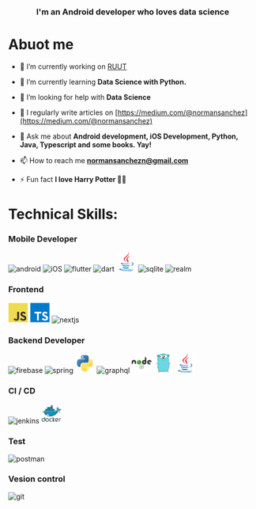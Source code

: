 <h3 align="center">I'm an Android developer who loves data science</h3>

# Abuot me

- 🔭 I’m currently working on [RUUT](https://ruut.mx/)

- 🌱 I’m currently learning **Data Science with Python.**

- 🤝 I’m looking for help with **Data Science**

- 📝 I regularly write articles on [https://medium.com/@normansanchez](https://medium.com/@normansanchez)

- 💬 Ask me about **Android development, iOS Development, Python, Java, Typescript and some books. Yay!**

- 📫 How to reach me **normansanchezn@gmail.com**

- ⚡ Fun fact **I love Harry Potter 🧙‍♂️**

# Technical Skills:
### Mobile Developer
<p align="left">
  <img src="https://upload.wikimedia.org/wikipedia/commons/f/fc/Android_logo_%282015-2019%29.svg" alt="android" width="40" height="40" />
  <img src="https://upload.wikimedia.org/wikipedia/commons/1/1b/Apple_logo_grey.svg" alt="iOS" width="35" height="40" />
  <img src="https://www.vectorlogo.zone/logos/kotlinlang/kotlinlang-icon.svg" alt="kotlin" width="40" height="40" />
  <img src="https://www.vectorlogo.zone/logos/flutterio/flutterio-icon.svg" alt="flutter" width="40" height="40" />
  <img src="https://www.vectorlogo.zone/logos/dartlang/dartlang-icon.svg" alt="dart" width="40" height="40" />
  <img src="https://raw.githubusercontent.com/devicons/devicon/master/icons/java/java-original.svg" alt="java" width="40" height="40" />
  <img src="https://www.vectorlogo.zone/logos/sqlite/sqlite-icon.svg" alt="sqlite" width="40" height="40" />
  <img src="https://raw.githubusercontent.com/bestofjs/bestofjs-webui/8665e8c267a0215f3159df28b33c365198101df5/public/logos/realm.svg" alt="realm" width="40" height="40" />
</p>

### Frontend
<p align="left">
  <img src="https://raw.githubusercontent.com/devicons/devicon/master/icons/javascript/javascript-original.svg"alt="javascript" width="40" height="40" />
  <img src="https://raw.githubusercontent.com/devicons/devicon/master/icons/typescript/typescript-original.svg" alt="typescript" width="40" height="40" />
  <img src="https://cdn.worldvectorlogo.com/logos/nextjs-2.svg" alt="nextjs" width="40" height="40" />
</p>

### Backend Developer
<p align="left">
  <img src="https://www.vectorlogo.zone/logos/firebase/firebase-icon.svg" alt="firebase" width="40" height="40" />
  <img src="https://www.vectorlogo.zone/logos/springio/springio-icon.svg" alt="spring" width="40" height="40" />
  <img src="https://raw.githubusercontent.com/devicons/devicon/master/icons/python/python-original.svg" alt="python" width="40" height="40" />
  <img src="https://www.vectorlogo.zone/logos/graphql/graphql-icon.svg" alt="graphql" width="40" height="40" />
  <img src="https://raw.githubusercontent.com/devicons/devicon/master/icons/nodejs/nodejs-original-wordmark.svg" alt="nodejs" width="40" height="40" />
  <img src="https://raw.githubusercontent.com/devicons/devicon/master/icons/go/go-original.svg" alt="go" width="40" height="40" />
  <img src="https://raw.githubusercontent.com/devicons/devicon/master/icons/java/java-original.svg" alt="java" width="40" height="40" /> 
</p>

### CI / CD
<p align="left">
  <img src="https://www.vectorlogo.zone/logos/jenkins/jenkins-icon.svg" alt="jenkins" width="40" height="40" />
  <img src="https://raw.githubusercontent.com/devicons/devicon/master/icons/docker/docker-original-wordmark.svg" alt="docker" width="40" height="40" />
</p>

### Test
<p align="left">
  <img src="https://www.vectorlogo.zone/logos/getpostman/getpostman-icon.svg" alt="postman" width="40" height="40" />
</p>

### Vesion control
<p align="left">
  <img src="https://www.vectorlogo.zone/logos/git-scm/git-scm-icon.svg" alt="git" width="40" height="40" /> 
</p>
